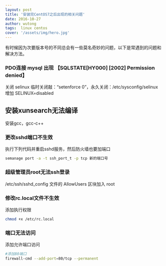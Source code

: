 ```yaml
---
layout: post
title: '安装完CentOS7之后出现的相关问题'
date: 2016-10-27
author: wutong
tags:  linux centos
cover: '/assets/img/hero.jpg'
---
```


有时候因为次要版本号的不同总会有一些莫名奇妙的问题，以下是常遇到的问题和解决方法。


### PDO连接 mysql 出现 【SQLSTATE[HY000] [2002] Permission denied】

关闭 selinux 临时关闭敲：“setenforce 0”，永久关闭：/etc/sysconfig/selinux 增加 SELINUX=disabled



## 安装xunsearch无法编译

安装gcc，gcc-c++


### 更改sshd端口不生效

执行下列代码并重启sshd服务，然后防火墙也要加端口

```bash
semanage port -a -t ssh_port_t -p tcp 新的端口号
``` 

### 超级管理员root无法ssh登录

/etc/ssh/sshd_config 文件的 AllowUsers 区块加入 root


### 修改rc.local文件不生效

添加执行权限

```bash
chmod +x /etc/rc.local
```

### 端口无法访问

添加允许端口访问

```bash
#添加80端口
firewall-cmd --add-port=80/tcp --permanent
```